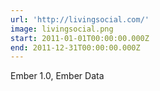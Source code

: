 ```yaml
---
url: 'http://livingsocial.com/'
image: livingsocial.png
start: 2011-01-01T00:00:00.000Z
end: 2011-12-31T00:00:00.000Z
---
```

Ember 1.0, Ember Data